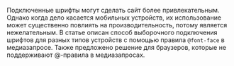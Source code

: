 Подключенные шрифты могут сделать сайт более привлекательным. Однако когда дело 
касается мобильных устройств, их использование может существенно повлиять на 
производительность, потому является нежелательным. В статье описан способ 
выборочного подключения шрифтов для разных типов устройств с помощью правила 
`@font-face` в медиазапросе. Также предложено решение для браузеров, которые не 
поддерживают @-правила в медиазапросах.